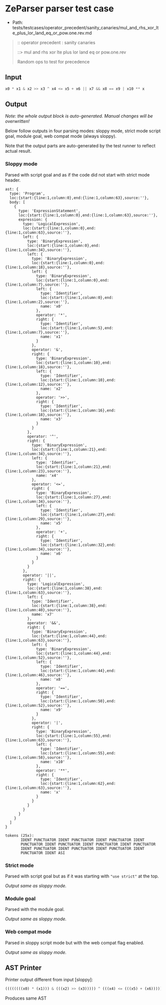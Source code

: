 # ZeParser parser test case

- Path: tests/testcases/operator_precedent/sanity_canaries/mul_and_rhs_xor_lte_plus_lor_land_eq_or_pow.one.rev.md

> :: operator precedent : sanity canaries
>
> ::> mul and rhs xor lte plus lor land eq or pow.one.rev
>
> Random ops to test for precedence

## Input

`````js
x0 * x1 & x2 >> x3 ^ x4 <= x5 + x6 || x7 && x8 == x9 | x10 ** x
`````

## Output

_Note: the whole output block is auto-generated. Manual changes will be overwritten!_

Below follow outputs in four parsing modes: sloppy mode, strict mode script goal, module goal, web compat mode (always sloppy).

Note that the output parts are auto-generated by the test runner to reflect actual result.

### Sloppy mode

Parsed with script goal and as if the code did not start with strict mode header.

`````
ast: {
  type: 'Program',
  loc:{start:{line:1,column:0},end:{line:1,column:63},source:''},
  body: [
    {
      type: 'ExpressionStatement',
      loc:{start:{line:1,column:0},end:{line:1,column:63},source:''},
      expression: {
        type: 'LogicalExpression',
        loc:{start:{line:1,column:0},end:{line:1,column:63},source:''},
        left: {
          type: 'BinaryExpression',
          loc:{start:{line:1,column:0},end:{line:1,column:34},source:''},
          left: {
            type: 'BinaryExpression',
            loc:{start:{line:1,column:0},end:{line:1,column:18},source:''},
            left: {
              type: 'BinaryExpression',
              loc:{start:{line:1,column:0},end:{line:1,column:7},source:''},
              left: {
                type: 'Identifier',
                loc:{start:{line:1,column:0},end:{line:1,column:2},source:''},
                name: 'x0'
              },
              operator: '*',
              right: {
                type: 'Identifier',
                loc:{start:{line:1,column:5},end:{line:1,column:7},source:''},
                name: 'x1'
              }
            },
            operator: '&',
            right: {
              type: 'BinaryExpression',
              loc:{start:{line:1,column:10},end:{line:1,column:18},source:''},
              left: {
                type: 'Identifier',
                loc:{start:{line:1,column:10},end:{line:1,column:12},source:''},
                name: 'x2'
              },
              operator: '>>',
              right: {
                type: 'Identifier',
                loc:{start:{line:1,column:16},end:{line:1,column:18},source:''},
                name: 'x3'
              }
            }
          },
          operator: '^',
          right: {
            type: 'BinaryExpression',
            loc:{start:{line:1,column:21},end:{line:1,column:34},source:''},
            left: {
              type: 'Identifier',
              loc:{start:{line:1,column:21},end:{line:1,column:23},source:''},
              name: 'x4'
            },
            operator: '<=',
            right: {
              type: 'BinaryExpression',
              loc:{start:{line:1,column:27},end:{line:1,column:34},source:''},
              left: {
                type: 'Identifier',
                loc:{start:{line:1,column:27},end:{line:1,column:29},source:''},
                name: 'x5'
              },
              operator: '+',
              right: {
                type: 'Identifier',
                loc:{start:{line:1,column:32},end:{line:1,column:34},source:''},
                name: 'x6'
              }
            }
          }
        },
        operator: '||',
        right: {
          type: 'LogicalExpression',
          loc:{start:{line:1,column:38},end:{line:1,column:63},source:''},
          left: {
            type: 'Identifier',
            loc:{start:{line:1,column:38},end:{line:1,column:40},source:''},
            name: 'x7'
          },
          operator: '&&',
          right: {
            type: 'BinaryExpression',
            loc:{start:{line:1,column:44},end:{line:1,column:63},source:''},
            left: {
              type: 'BinaryExpression',
              loc:{start:{line:1,column:44},end:{line:1,column:52},source:''},
              left: {
                type: 'Identifier',
                loc:{start:{line:1,column:44},end:{line:1,column:46},source:''},
                name: 'x8'
              },
              operator: '==',
              right: {
                type: 'Identifier',
                loc:{start:{line:1,column:50},end:{line:1,column:52},source:''},
                name: 'x9'
              }
            },
            operator: '|',
            right: {
              type: 'BinaryExpression',
              loc:{start:{line:1,column:55},end:{line:1,column:63},source:''},
              left: {
                type: 'Identifier',
                loc:{start:{line:1,column:55},end:{line:1,column:58},source:''},
                name: 'x10'
              },
              operator: '**',
              right: {
                type: 'Identifier',
                loc:{start:{line:1,column:62},end:{line:1,column:63},source:''},
                name: 'x'
              }
            }
          }
        }
      }
    }
  ]
}

tokens (25x):
       IDENT PUNCTUATOR IDENT PUNCTUATOR IDENT PUNCTUATOR IDENT
       PUNCTUATOR IDENT PUNCTUATOR IDENT PUNCTUATOR IDENT PUNCTUATOR
       IDENT PUNCTUATOR IDENT PUNCTUATOR IDENT PUNCTUATOR IDENT
       PUNCTUATOR IDENT ASI
`````

### Strict mode

Parsed with script goal but as if it was starting with `"use strict"` at the top.

_Output same as sloppy mode._

### Module goal

Parsed with the module goal.

_Output same as sloppy mode._

### Web compat mode

Parsed in sloppy script mode but with the web compat flag enabled.

_Output same as sloppy mode._

## AST Printer

Printer output different from input [sloppy]:

````js
((((((((x0) * (x1))) & (((x2) >> (x3))))) ^ (((x4) <= (((x5) + (x6))))))) || (((x7) && (((((x8) == (x9))) | (((x10) ** (x))))))));
````

Produces same AST
